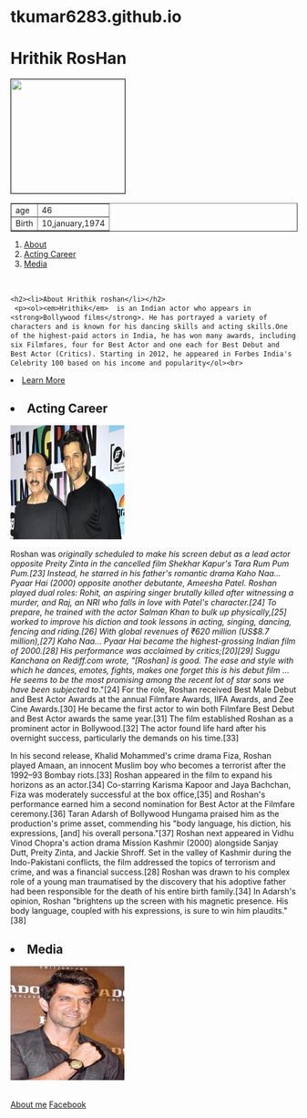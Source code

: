 # tkumar6283.github.io
<!doctype html>
<html>
<head> <title> practice project </title> </head>
<body>
<h1> Hrithik RosHan </h1>
<img src="C:\Users\Tarun\Desktop" width="200" height="200" border="1"></img>

<div>
 <table border="1">
  <tr>
   <td>age</td>
    <td>46</td>
  <tr>
<tr>
    <td>Birth</td>
       <td>10,january,1974</td>
   </tr>
  </table>
   </div>
  
<ol>
      <li><a href="#about">About</a></li>
      <li><a href="#acting">Acting Career</a></li>
      <li><a href="#media">Media</a></li>
</ol>

<div id="about"><br>


    
   
      
    <h2><li>About Hrithik roshan</li></h2>
     <p><ol><em>Hrithik</em>  is an Indian actor who appears in <strong>Bollywood films</strong>. He has portrayed a variety of characters and is known for his dancing skills and acting skills.One of the highest-paid actors in India, he has won many awards, including six Filmfares, four for Best Actor and one each for Best Debut and Best Actor (Critics). Starting in 2012, he appeared in Forbes India's Celebrity 100 based on his income and popularity</ol><br>
</div>
  <a href="https://en.wikipedia.org/wiki/Hrithik_Roshan"targe="_blank"><li>Learn More</li></a>




<div id="acting">
   <h2><li>Acting Career</li></h2>
    <a href="https://en.wikipedia.org/wiki/Hrithik_Roshan_filmography"><img src="Hrithik_and_Rakesh.jpg" width="200" height="200"></a>
       <p>Roshan was <dfn>originally scheduled to make his screen debut as a lead actor opposite Preity Zinta in the cancelled film Shekhar Kapur's Tara Rum Pum Pum.[23] Instead, he starred in his father's romantic drama Kaho Naa... Pyaar Hai (2000) opposite another debutante, Ameesha Patel. Roshan played dual roles: Rohit, an aspiring singer brutally killed after witnessing a murder, and Raj, an NRI who falls in love with Patel's character.[24] To prepare, he trained with the actor Salman Khan to bulk up physically,[25] worked to improve his diction and took lessons in acting, singing, dancing, fencing and riding.[26] With global revenues of ₹620 million (US$8.7 million),[27] Kaho Naa... Pyaar Hai became the highest-grossing Indian film of 2000.[28] His performance was acclaimed by critics;[20][29] Suggu Kanchana on Rediff.com wrote, "[Roshan] is good. The ease and style with which he dances, emotes, fights, makes one forget this is his debut film ... He seems to be the most promising among the recent lot of star sons we have been subjected to</dfn>."[24] For the role, Roshan received Best Male Debut and Best Actor Awards at the annual Filmfare Awards, IIFA Awards, and Zee Cine Awards.[30] He became the first actor to win both Filmfare Best Debut and Best Actor awards the same year.[31] The film established Roshan as a prominent actor in Bollywood.[32] The actor found life hard after his overnight success, particularly the demands on his time.[33]

In his second release, Khalid Mohammed's crime drama Fiza, Roshan played Amaan, an innocent Muslim boy who becomes a terrorist after the 1992–93 Bombay riots.[33] Roshan appeared in the film to expand his horizons as an actor.[34] Co-starring Karisma Kapoor and Jaya Bachchan, Fiza was moderately successful at the box office,[35] and Roshan's performance earned him a second nomination for Best Actor at the Filmfare ceremony.[36] Taran Adarsh of Bollywood Hungama praised him as the production's prime asset, commending his "body language, his diction, his expressions, [and] his overall persona."[37] Roshan next appeared in Vidhu Vinod Chopra's action drama Mission Kashmir (2000) alongside Sanjay Dutt, Preity Zinta, and Jackie Shroff. Set in the valley of Kashmir during the Indo-Pakistani conflicts, the film addressed the topics of terrorism and crime, and was a financial success.[28] Roshan was drawn to his complex role of a young man traumatised by the discovery that his adoptive father had been responsible for the death of his entire birth family.[34] In Adarsh's opinion, Roshan "brightens up the screen with his magnetic presence. His body language, coupled with his expressions, is sure to win him plaudits."[38]</p>
</div>




<div id="media">
    <h2><li>Media</li></h2>
      <img src="Hrithik_at_Rado_launch.jpg" width="200" height="200s"></img>
</div><br>




<a href="./aboutme.html"> About me</a>
<a href="https://www.facebook.com/profile.php?id=100008640341996">Facebook</a>






 </body>
</html>

